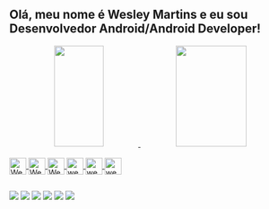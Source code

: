 ## Olá, meu nome é Wesley Martins e eu sou Desenvolvedor Android/Android Developer!
<div align="center">
  <a href="https://github.com/wesleymartinsbrito">
  <img height="180em" width="42%" src="https://github-readme-stats.vercel.app/api?username=wesleymartinsbrito&show_icons=true&theme=dracula&include_all_commits=true&count_private=true"/>
  <img height="180em"width="50%"  src="https://github-readme-stats.vercel.app/api/top-langs/?username=wesleymartinsbrito&layout=compact&langs_count=7&theme=dracula"/>
</div>
<div style="display: inline_block"><br>
  <img align="center" alt="Wesley-Js" height="30" src="https://img.shields.io/badge/JavaScript-F7DF1E?style=for-the-badge&logo=javascript&logoColor=black">
  <img align="center" alt="Wesley-Kotlin"height = "30" src="https://img.shields.io/badge/Kotlin-0095D5?&style=for-the-badge&logo=kotlin&logoColor=white">
  <img align="center" alt="WesleyBootstrap"height = "30" src="https://img.shields.io/badge/Bootstrap-563D7C?style=for-the-badge&logo=bootstrap&logoColor=white">
  <img align="center" alt="wesleymartinsbrito-HTML" height="30" src="https://img.shields.io/badge/HTML5-E34F26?style=for-the-badge&logo=html5&logoColor=white">
  <img align="center" alt="wesleymartinsbrito-CSS" height="30" src="https://img.shields.io/badge/CSS3-1572B6?style=for-the-badge&logo=css3&logoColor=white">
  <img align="center" alt="wesleymartinsbrito-Csharp" height="30" src="https://img.shields.io/badge/styled--components-DB7093?style=for-the-badge&logo=styled-components&logoColor=white"> 
</div>
  
  ##
 
<div> 
  <a href="https://www.youtube.com/" target="_blank"><img src="https://img.shields.io/badge/YouTube-FF0000?style=for-the-badge&logo=youtube&logoColor=white" target="_blank"></a>
  <a href="https://instagram.com/" target="_blank"><img src="https://img.shields.io/badge/-Instagram-%23E4405F?style=for-the-badge&logo=instagram&logoColor=white" target="_blank"></a>
 	<a href="https://www.twitch.tv/" target="_blank"><img src="https://img.shields.io/badge/Twitch-9146FF?style=for-the-badge&logo=twitch&logoColor=white" target="_blank"></a>
 <a href="https://discord.gg/" target="_blank"><img src="https://img.shields.io/badge/Discord-7289DA?style=for-the-badge&logo=discord&logoColor=white" target="_blank"></a> 
  <a href = "mailto:wescontrols@gmail.com"><img src="https://img.shields.io/badge/-Gmail-%23333?style=for-the-badge&logo=gmail&logoColor=white" target="_blank"></a>
  <a href="https://www.linkedin.com/in/wesley-martins-brito-0b811522a/" target="_blank"><img src="https://img.shields.io/badge/-LinkedIn-%230077B5?style=for-the-badge&logo=linkedin&logoColor=white" target="_blank"></a> 
 

</div>
